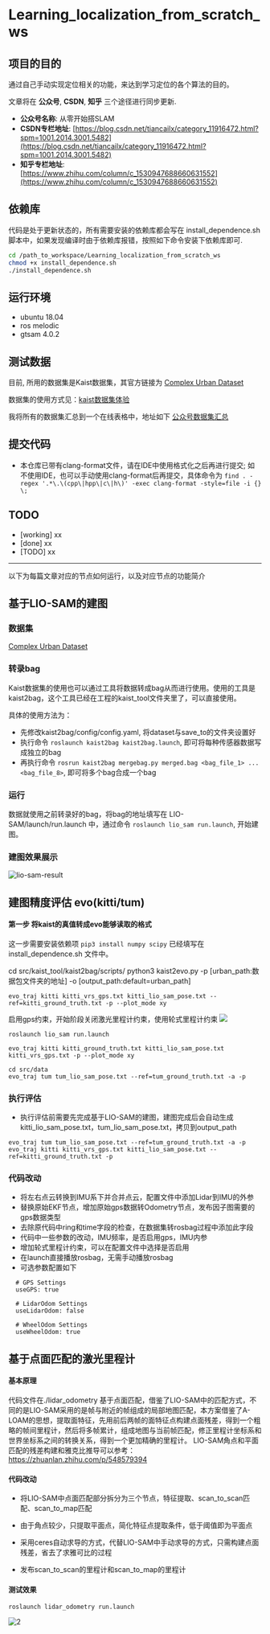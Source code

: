 # Learning_localization_from_scratch_ws

## 项目的目的

通过自己手动实现定位相关的功能，来达到学习定位的各个算法的目的。 

文章将在 **公众号**, **CSDN**, **知乎** 三个途径进行同步更新.

 - **公众号名称**: 从零开始搭SLAM
 - **CSDN专栏地址**: [https://blog.csdn.net/tiancailx/category_11916472.html?spm=1001.2014.3001.5482](https://blog.csdn.net/tiancailx/category_11916472.html?spm=1001.2014.3001.5482)
 - **知乎专栏地址**: [https://www.zhihu.com/column/c_1530947688660631552](https://www.zhihu.com/column/c_1530947688660631552)

## 依赖库

代码是处于更新状态的，所有需要安装的依赖库都会写在 install_dependence.sh 脚本中，如果发现编译时由于依赖库报错，按照如下命令安装下依赖库即可.

```bash
cd /path_to_workspace/Learning_localization_from_scratch_ws
chmod +x install_dependence.sh
./install_dependence.sh
```

## 运行环境
- ubuntu 18.04
- ros melodic
- gtsam 4.0.2

## 测试数据
目前, 所用的数据集是Kaist数据集，其官方链接为
[Complex Urban Dataset](https://sites.google.com/view/complex-urban-dataset/download-lidar#h.sa42osfdnwst)

数据集的使用方式见：[kaist数据集体验](https://blog.csdn.net/tiancailx/article/details/125782157?spm=1001.2014.3001.5501)

我将所有的数据集汇总到一个在线表格中，地址如下
[公众号数据集汇总](https://docs.qq.com/sheet/DVElRQVNlY0tHU01I?tab=BB08J2)

## 提交代码

- 本仓库已带有clang-format文件，请在IDE中使用格式化之后再进行提交; 如不使用IDE，也可以手动使用clang-format后再提交，具体命令为
`find . -regex '.*\.\(cpp\|hpp\|c\|h\)' -exec clang-format -style=file -i {} \;`

## TODO

- [working] xx
- [done] xx
- [TODO] xx
---

以下为每篇文章对应的节点如何运行，以及对应节点的功能简介

## 基于LIO-SAM的建图

### 数据集
[Complex Urban Dataset](https://sites.google.com/view/complex-urban-dataset/download-lidar#h.sa42osfdnwst)

### 转录bag 
Kaist数据集的使用也可以通过工具将数据转成bag从而进行使用。使用的工具是kaist2bag，这个工具已经在工程的kaist_tool文件夹里了，可以直接使用。

具体的使用方法为：
- 先修改kaist2bag/config/config.yaml, 将dataset与save_to的文件夹设置好
- 执行命令 `roslaunch kaist2bag kaist2bag.launch`, 即可将每种传感器数据写成独立的bag
- 再执行命令 `rosrun kaist2bag mergebag.py merged.bag <bag_file_1> ... <bag_file_8>`, 即可将多个bag合成一个bag

### 运行
数据就使用之前转录好的bag，将bag的地址填写在 LIO-SAM/launch/run.launch 中，通过命令 `roslaunch lio_sam run.launch`, 开始建图。

### 建图效果展示

![lio-sam-result](src/doc/img/lio-sam-result.png)

## 建图精度评估 evo(kitti/tum)

#### 第一步 将kaist的真值转成evo能够读取的格式

这一步需要安装依赖项
`pip3 install numpy scipy`
已经填写在 install_dependence.sh 文件中。

cd src/kaist_tool/kaist2bag/scripts/
python3 kaist2evo.py -p [urban_path:数据包文件夹的地址] -o [output_path:default=urban_path]

```
evo_traj kitti kitti_vrs_gps.txt kitti_lio_sam_pose.txt --ref=kitti_ground_truth.txt -p --plot_mode xy
```



启用gps约束，开始阶段关闭激光里程计约束，使用轮式里程计约束
![](src/doc/img/1.png)


```
roslaunch lio_sam run.launch 

evo_traj kitti kitti_ground_truth.txt kitti_lio_sam_pose.txt kitti_vrs_gps.txt -p --plot_mode xy
```

```
cd src/data
evo_traj tum tum_lio_sam_pose.txt --ref=tum_ground_truth.txt -a -p
```



### 执行评估
* 执行评估前需要先完成基于LIO-SAM的建图，建图完成后会自动生成kitti_lio_sam_pose.txt，tum_lio_sam_pose.txt，拷贝到output_path
```
evo_traj tum tum_lio_sam_pose.txt --ref=tum_ground_truth.txt -a -p
evo_traj kitti kitti_vrs_gps.txt kitti_lio_sam_pose.txt --ref=kitti_ground_truth.txt -p
```


### 代码改动
- 将左右点云转换到IMU系下并合并点云，配置文件中添加Lidar到IMU的外参
- 替换原始EKF节点，增加原始gps数据转Odometry节点，发布因子图需要的gps数据类型
- 去除原代码中ring和time字段的检查，在数据集转rosbag过程中添加此字段
- 代码中一些参数的改动，IMU频率，是否启用gps，IMU内参
- 增加轮式里程计约束，可以在配置文件中选择是否启用
- 在launch直接播放rosbag，无需手动播放rosbag 
- 可选参数配置如下

```
  # GPS Settings
  useGPS: true

  # LidarOdom Settings
  useLidarOdom: false

  # WheelOdom Settings
  useWheelOdom: true
```

## 基于点面匹配的激光里程计

#### 基本原理

代码文件在./lidar_odometry
基于点面匹配，借鉴了LIO-SAM中的匹配方式，不同的是LIO-SAM采用的是帧与附近的帧组成的局部地图匹配，本方案借鉴了A-LOAM的思想，提取面特征，先用前后两帧的面特征点构建点面残差，得到一个粗略的帧间里程计，然后将多帧累计，组成地图与当前帧匹配，修正里程计坐标系和世界坐标系之间的转换关系，得到一个更加精确的里程计。
LIO-SAM角点和平面匹配的残差构建和雅克比推导可以参考：https://zhuanlan.zhihu.com/p/548579394

#### 代码改动

- 将LIO-SAM中点面匹配部分拆分为三个节点，特征提取、scan_to_scan匹配、scan_to_map匹配

- 由于角点较少，只提取平面点，简化特征点提取条件，低于阈值即为平面点
- 采用ceres自动求导的方式，代替LIO-SAM中手动求导的方式，只需构建点面残差，省去了求雅可比的过程
- 发布scan_to_scan的里程计和scan_to_map的里程计

#### 测试效果

```
roslaunch lidar_odometry run.launch
```

![2](src/doc/img/2.png)